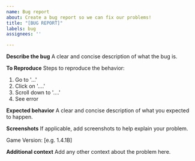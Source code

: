 ```yaml
---
name: Bug report
about: Create a bug report so we can fix our problems!
title: "[BUG REPORT]"
labels: bug
assignees: ''

---
```


**Describe the bug**
A clear and concise description of what the bug is.

**To Reproduce**
Steps to reproduce the behavior:
1. Go to '...'
2. Click on '....'
3. Scroll down to '....'
4. See error

**Expected behavior**
A clear and concise description of what you expected to happen.

**Screenshots**
If applicable, add screenshots to help explain your problem.

Game Version: [e.g. 1.4.1B]

**Additional context**
Add any other context about the problem here.
